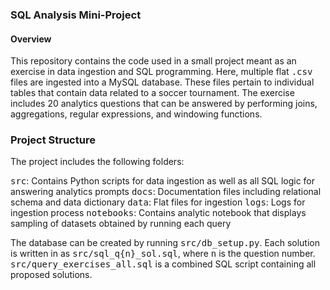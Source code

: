 ### SQL Analysis Mini-Project

#### Overview
This repository contains the code used in a small project meant as an exercise in data ingestion and SQL programming. Here, multiple flat <tt>.csv</tt> files are ingested into a MySQL database. These files pertain to individual tables that contain data related to a soccer tournament. The exercise includes 20 analytics questions that can be answered by performing joins, aggregations, regular expressions, and windowing functions.

### Project Structure
The project includes the following folders:

<tt>src</tt>: Contains Python scripts for data ingestion as well as all SQL logic for answering analytics prompts
<tt>docs</tt>: Documentation files including relational schema and data dictionary
<tt>data</tt>: Flat files for ingestion
<tt>logs</tt>: Logs for ingestion process
<tt>notebooks</tt>: Contains analytic notebook that displays sampling of datasets obtained by running each query

The database can be created by running <tt>src/db_setup.py</tt>. Each solution is written in as <tt>src/sql_q{n}_sol.sql</tt>, where <tt>n</tt> is the question number. <tt>src/query_exercises_all.sql</tt> is a combined SQL script containing all proposed solutions.